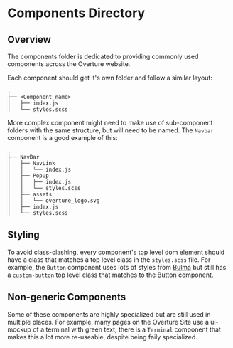 # Components Directory

## Overview

The components folder is dedicated to providing commonly used components across the Overture website.

Each component should get it's own folder and follow a similar layout:

```
.
├── <Component_name>
│   ├── index.js
│   └── styles.scss
```

More complex component might need to make use of sub-component folders with the same
structure, but will need to be named. The `Navbar` component is a good example
of this:

``` 
.
├── NavBar
│   ├── NavLink
│   │   └── index.js
│   ├── Popup
│   │   ├── index.js
│   │   └── styles.scss
│   ├── assets
│   │   └── overture_logo.svg
│   ├── index.js
│   └── styles.scss
```

## Styling

To avoid class-clashing, every component's top level dom element should have a
class that matches a top level class in the `styles.scss` file. For example, the
`Button` component uses lots of styles from [Bulma](https://bulma.io/documentation/elements/button/) but still has a
`custom-button` top level class that matches to the Button component.

## Non-generic Components

Some of these components are highly specialized but are still used in multiple
places. For example, many pages on the Overture Site use a ui-mockup of a
terminal with green text; there is a `Terminal` component that makes this a lot
more re-useable, despite being faily specialized.

